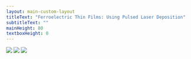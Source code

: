 ```yaml
---
layout: main-custom-layout
titleText: "Ferroelectric Thin Films: Using Pulsed Laser Deposition"
subtitleText: ""
mainHeight: 80
textboxHeight: 0
---
```


<div class="relative w-full h-full">
  <v-click>
    <img src="/pld-schematic/PLD-Schematic-All-m2.svg"
         class="absolute inset-0 m-auto max-w-full max-h-full object-contain rounded-2xl transition-opacity duration-500"/>
  </v-click>

  <v-click>
    <img src="/pld-schematic/PLD-Schematic-All-m1.svg"
         class="absolute inset-0 m-auto max-w-full max-h-full object-contain rounded-2xl transition-opacity duration-500"/>
  </v-click>

  <v-click>
    <img src="/pld-schematic/PLD-Schematic-All.svg"
         class="absolute inset-0 m-auto max-w-full max-h-full object-contain rounded-2xl transition-opacity duration-500"/>
  </v-click>
</div>
